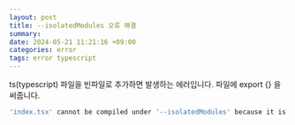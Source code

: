 ```yaml
---
layout: post
title: --isolatedModules 오류 해결
summary: 
date: 2024-05-21 11:21:16 +09:00
categories: error
tags: error typescript
---
```


ts(typescript) 파일을 빈파일로 추가하면 발생하는 에러입니다. 파일에 <span class="h-yellow">export {}<span> 을 써줍니다.

```bash
'index.tsx' cannot be compiled under '--isolatedModules' because it is considered a global script file. Add an import, export, or an empty 'export {}' statement to make it a module.
```